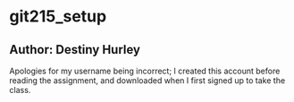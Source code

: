 # git215_setup
## Author: Destiny Hurley
Apologies for my username being incorrect; I created this account before reading the assignment, and downloaded when I first signed up to take the class.